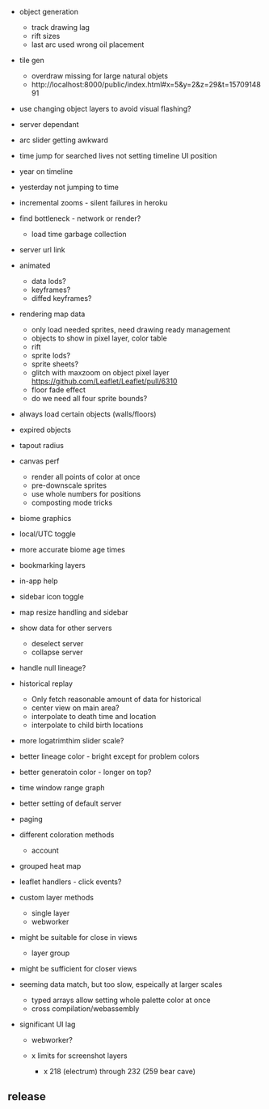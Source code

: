 - object generation
  - track drawing lag
  - rift sizes
  - last arc used wrong oil placement
- tile gen
  - overdraw missing for large natural objets
  - http://localhost:8000/public/index.html#x=5&y=2&z=29&t=1570914891
- use changing object layers to avoid visual flashing?
- server dependant

- arc slider getting awkward
- time jump for searched lives not setting timeline UI position
- year on timeline
- yesterday not jumping to time
- incremental zooms - silent failures in heroku
- find bottleneck - network or render?
  - load time garbage collection
- server url link
- animated
  - data lods?
  - keyframes?
  - diffed keyframes?
- rendering map data
  - only load needed sprites, need drawing ready management
  - objects to show in pixel layer, color table
  - rift
  - sprite lods?
  - sprite sheets?
  - glitch with maxzoom on object pixel layer https://github.com/Leaflet/Leaflet/pull/6310
  - floor fade effect
  - do we need all four sprite bounds?
- always load certain objects (walls/floors)
- expired objects
- tapout radius
- canvas perf
  - render all points of color at once
  - pre-downscale sprites
  - use whole numbers for positions
  - composting mode tricks
- biome graphics


- local/UTC toggle
- more accurate biome age times
- bookmarking layers
- in-app help
- sidebar icon toggle
- map resize handling and sidebar
- show data for other servers
  - deselect server
  - collapse server
- handle null lineage?
- historical replay
  - Only fetch reasonable amount of data for historical
  - center view on main area?
  - interpolate to death time and location
  - interpolate to child birth locations
- more logatrimthim slider scale?
- better lineage color - bright except for problem colors
- better generatoin color - longer on top?
- time window range graph
- better setting of default server
- paging
- different coloration methods
  - account
- grouped heat map
- leaflet handlers - click events?
- custom layer methods
  - single layer
  - webworker

- might be suitable for close in views
  - layer group
- might be sufficient for closer views
- seeming data match, but too slow, espeically at larger scales
  - typed arrays allow setting whole palette color at once
  - cross compilation/webassembly
- significant UI lag
  - webworker?

  - x limits for screenshot layers
    - x 218 (electrum) through 232 (259 bear cave)

## release
